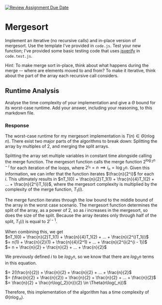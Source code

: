 [![Review Assignment Due Date](https://classroom.github.com/assets/deadline-readme-button-24ddc0f5d75046c5622901739e7c5dd533143b0c8e959d652212380cedb1ea36.svg)](https://classroom.github.com/a/1uurLsu5)
# Mergesort

Implement an iterative (no recursive calls) and in-place version of mergesort.
Use the template I've provided in `code.js`. Test your new function; I've
provided some basic testing code that uses
[jsverify](https://jsverify.github.io/) in `code.test.js`.

Hint: To make merge sort in-place, think about what happens during the merge --
where are elements moved to and from? To make it iterative, think about the
part of the array each recursive call considers.

## Runtime Analysis

Analyse the time complexity of your implementation and give a $\Theta$ bound for
its worst-case runtime. Add your answer, including your reasoning, to this
markdown file.

### Response

The worst-case runtime for my mergesort implementation is $T(n) \in \Theta(n\log{n})$.
There exist two major parts of the algorithms to break down: Splitting the array by
multiples of 2, and merging the split arrays.

Splitting the array set multiple variables in constant time alongside calling the merge
function. The mergesort function calls the merge function $2^{\log{_2}{n} - i}$ for each
iteration of the loops, where $2^{i{_n}} = n \implies i{_n} = \log{_2}{n}.$ Given this
information, we can infer that the function iterates $\frac{n}{2^i}$ for each $i$.
This ultimately results in $nT_1(0) + \frac{n}{2}T_1(1) + \frac{n}{4}T_1(2) + ... + \frac{n}{2^i}T_1(i)$,
where the mergesort complexity is multiplied by the complexity of the merge function, $T_1(i)$.

The merge function iterates through the low bound to the middle bound of the array
in the worst case scenario. The mergesort function determines the split of the array,
as a power of 2, so as $i$ increases in the mergesort, so does the size of the split. 
Because the array iterates only through half of the split, $T_1(i)$ is equal to $2^{i - 1}$.

When combining this, we get<br>
$nT_1(0) + \frac{n}{2}T_1(1) + \frac{n}{4}T_1(2) + ... + \frac{n}{2^i}T_1(i)$<br>
$= n(1) + \frac{n}{2}(1) + \frac{n}{4}(2^1) + ... + \frac{n}{2^i}(2^{i - 1})$<br>
$= n + \frac{n}{2} + \frac{n}{2} + ... + \frac{n}{2}$<br>

We previously defined $i$ to be $log{_2}{n}$, so we know that there are $log{_2}{n}$
terms in this equation.<br>

$= 2(\frac{n}{2}) + \frac{n}{2} + \frac{n}{2} + ... + \frac{n}{2}$<br>
$= (\frac{n}{2} + \frac{n}{2}) + \frac{n}{2} + \frac{n}{2} + ... + \frac{n}{2}$<br>
$= \frac{n}{2} + \frac{n\log{_2}{n}}{2} \in \Theta(n\log{_n})$<br>

Therefore, this implementation of the algorithm has a time complexity of $\Theta(n\log{_n})$.
